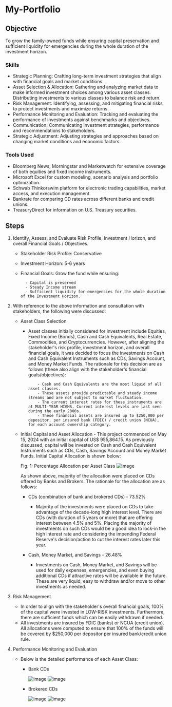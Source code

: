 # My-Portfolio

## Objective

To grow the family-owned funds while ensuring capital preservation and sufficient liquidity for emergencies during the whole duration of the investment horizon.

### Skills 
- Strategic Planning: Crafting long-term investment strategies that align with financial goals and market conditions. 
- Asset Selection & Allocation: Gathering and analyzing market data to make informed investment choices among various asset classes. Distributing investments to various classes to balance risk and return.
- Risk Management: Identifying, assessing, and mitigating financial risks to protect investments and maximize returns.
- Performance Monitoring and Evaluation: Tracking and evaluating the performance of investments against benchmarks and objectives. 
- Communication: Communicating investment strategies, performance and recommendations to stakeholders.
- Strategic Adjustment: Adjusting strategies and approaches based on changing market conditions and economic factors. 

### Tools Used
- Bloomberg News, Morningstar and Marketwatch for extensive coverage of both equities and fixed income instruments.
- Microsoft Excel for custom modeling, scenario analysis and portfolio optimization.
- Schwab Thinkorswim platform for electronic trading capabilities, market access, and execution management.
- Bankrate for comparing CD rates across different banks and credit unions.
- TreasuryDirect for information on U.S. Treasury securities.

## Steps
1. Identify, Assess, and Evaluate Risk Profile, Investment Horizon, and overall Financial Goals / Objectives.

     - Stakeholder Risk Profile: Conservative
     - Investment Horizon: 5-6 years
     - Financial Goals: Grow the fund while ensuring:
  
             - Capital is preserved
             - Steady Income stream
             - Sufficient liquidity for emergencies for the whole duration of the Investment Horizon.
    
2. With reference to the above information and consultation with stakeholders, the following were discussed:

     - Asset Class Selection
       - Asset classes initially considered for investment include Equities, Fixed Income (Bonds), Cash and Cash Equivalents, Real Estate, Commodities, and Cryptocurrencies. However, after aligning the stakeholder's risk profile, investment horizon, and overall financial goals, it was decided to focus the investments on Cash and Cash Equivalent Instruments such as CDs, Savings Account, and Money Market Funds. The rationale for this decision are as follows (these also align with the stakeholder's financial goals/objectives):
         
                 - Cash and Cash Equivalents are the most liquid of all asset classes.
                 - These assets provide predictable and steady income streams and are not subject to market fluctuation.
                 - The current interest rates for these instruments are at MULTI-YEAR HIGHS. Current interest levels are last seen during the early 2000s.
                 - These financial assets are insured up to $250,000 per depositor, per insured bank (FDIC) / credit union (NCUA), for each account ownership category.

      - Initial Capital and Asset Allocation
       - This project commenced on May 15, 2024 with an initial capital of US$ 955,864.15. As previously discussed, capital will be invested on Cash and Cash Equivalent Instruments such as CDs, Cash, Savings Account and Money Market Funds. Initial Capital Allocation is shown below:
  
          Fig. 1: Percentage Allocation per Asset Class
       ![image](https://github.com/user-attachments/assets/afb792dd-faae-479d-bbb7-e53e07b2f73a)


          As shown above, majority of the allocation were placed on CDs offered by Banks and Brokers. The rationale for the allocation are as follows:
        
           - CDs (combination of bank and brokered CDs) - 73.52%
             
             - Majority of the investments were placed on CDs to take advantage of the decade-long high interest level. There are CDs (with duration of 5 years or more) that are offering interest between 4.5% and 5%. Placing the majority of investments on such CDs would be a good idea to lock-in the high interest rate and considering the impending Federal Reserve's decision/action to cut the interest rates later this year.

         - Cash, Money Market, and Savings - 26.48%
             
             - Investments on Cash, Money Market, and Savings will be used for daily expenses, emergencies, and even buying additional CDs if attractive rates will be available in the future. These are very liquid, easy to withdraw and/or move to other investments as needed.
          

3. Risk Management

   - In order to align with the stakeholder's overall financial goals, 100% of the capital were invested in LOW-RISK investments. Furthermore, there are sufficient funds which can be easily withdrawn if needed.
   - All investments are insured by FDIC (banks) or NCUA (credit union). All allocations were computed to ensure that 100% of the funds will be covered by $250,000 per depositor per insured bank/credit union rule.
  
4. Performance Monitoring and Evaluation

   - Below is the detailed performance of each Asset Class:
     
     - Bank CDs
       
       ![image](https://github.com/user-attachments/assets/97bfdf7e-5437-4945-86cb-ab58b6f6875f)
 ![image](https://github.com/user-attachments/assets/c39aa15a-b2ca-4370-a864-20ee8a8e50bb)


      - Brokered CDs
    
        ![image](https://github.com/user-attachments/assets/9a272224-865a-4f0c-9114-42f1de04ebfb)
     ![image](https://github.com/user-attachments/assets/689afbe3-b6fe-4f11-965b-4494da07edaa)


        

       
       

   

